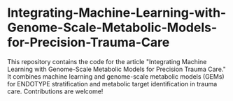 # Integrating-Machine-Learning-with-Genome-Scale-Metabolic-Models-for-Precision-Trauma-Care
This repository contains the code for the article "Integrating Machine Learning with Genome-Scale Metabolic Models for Precision Trauma Care." It combines machine learning and genome-scale metabolic models (GEMs) for ENDOTYPE stratification and metabolic target identification in trauma care. Contributions are welcome!
